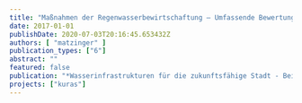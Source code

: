 ```yaml
---
title: "Maßnahmen der Regenwasserbewirtschaftung – Umfassende Bewertung als Entscheidungshilfe"
date: 2017-01-01
publishDate: 2020-07-03T20:16:45.653432Z
authors: [ "matzinger" ]
publication_types: ["6"]
abstract: ""
featured: false
publication: "*Wasserinfrastrukturen für die zukunftsfähige Stadt - Beiträge aus der INIS-Forschung*"
projects: ["kuras"]
---
```


